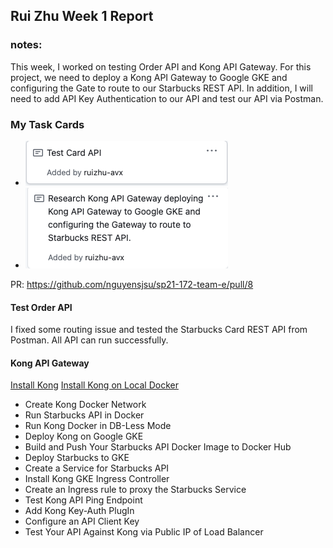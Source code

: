 ## Rui Zhu Week 1 Report

### notes:

This week, I worked on testing Order API and Kong API Gateway. For this project, we need to deploy a Kong API Gateway to Google GKE and configuring the Gate to route to our Starbucks REST API. In addition, I will need to add API Key Authentication to our API and test our API via Postman.

### My Task Cards

* ![pic1](images/Week2_1.png)
* ![pic1](images/Week2_2.png)

PR: https://github.com/nguyensjsu/sp21-172-team-e/pull/8

#### Test Order API
I fixed some routing issue and tested the Starbucks Card REST API from Postman. All API can run successfully.


#### Kong API Gateway

[Install Kong](https://konghq.com/install)
[Install Kong on Local Docker](https://hub.docker.com/_/kong)

* Create Kong Docker Network
* Run Starbucks API in Docker
* Run Kong Docker in DB-Less Mode
* Deploy Kong on Google GKE
* Build and Push Your Starbucks API Docker Image to Docker Hub
* Deploy Starbucks to GKE
* Create a Service for Starbucks API
* Install Kong GKE Ingress Controller
* Create an Ingress rule to proxy the Starbucks Service
* Test Kong API Ping Endpoint
* Add Kong Key-Auth PlugIn
* Configure an API Client Key
* Test Your API Against Kong via Public IP of Load Balancer


